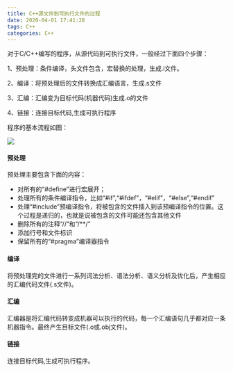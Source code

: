 ```yaml
---
title: C++源文件到可执行文件的过程
date: 2020-04-01 17:41:28
tags: C++
categories: C++
---
```


对于C/C++编写的程序，从源代码到可执行文件，一般经过下面四个步骤：

1、预处理：条件编译，头文件包含，宏替换的处理，生成.i文件。

2、编译：将预处理后的文件转换成汇编语言，生成.s文件

3、汇编：汇编变为目标代码(机器代码)生成.o的文件

4、链接：连接目标代码,生成可执行程序
<!--more-->
程序的基本流程如图：

![](1.jfif)

#### 预处理

预处理主要包含下面的内容：

- 对所有的“#define”进行宏展开；
- 处理所有的条件编译指令，比如“#if”,“#ifdef”，“#elif”，“#else”,“#endif”
- 处理“#include”预编译指令，将被包含的文件插入到该预编译指令的位置。这个过程是递归的，也就是说被包含的文件可能还包含其他文件
- 删除所有的注释“//”和“/**/”
- 添加行号和文件标识
- 保留所有的“#pragma”编译器指令

#### 编译

将预处理完的文件进行一系列词法分析、语法分析、语义分析及优化后，产生相应的汇编代码文件(.s文件)。

#### 汇编

汇编器是将汇编代码转变成机器可以执行的代码，每一个汇编语句几乎都对应一条机器指令。最终产生目标文件(.o或.obj文件)。

#### 链接

连接目标代码,生成可执行程序。